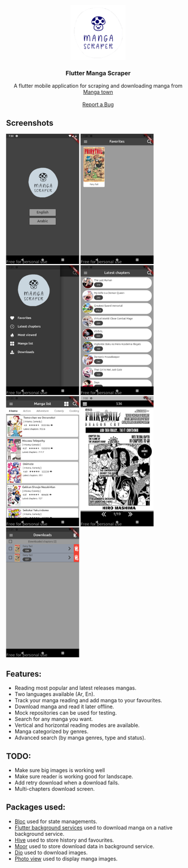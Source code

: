 <!-- PROJECT LOGO -->
<br />
<p align="center">
  <a href="https://github.com/github_username/repo_name">
    <img src="assets/images/logo5.png" alt="Logo" width="150" height="150">
  </a>

  <h3 align="center">Flutter Manga Scraper</h3>

  <p align="center">
    A flutter mobile application for scraping and downloading manga from 
    <a href="https://www.mangatown.com/hot/">Manga town</a>
    <br/>
    <br/>
    <a href="https://github.com/laitooo/flutter_manga_scraper/issues">Report a Bug</a>
  </p>
</p>

## Screenshots  

<p>
  <img src="screenshots/screen1.png" width="200" />
  <img src="screenshots/screen2.png" width="200" /> 
  <img src="screenshots/screen3.png" width="200" />
  <img src="screenshots/screen4.png" width="200" />
  <img src="screenshots/screen5.png" width="200" />
  <img src="screenshots/screen6.png" width="200" />
  <img src="screenshots/screen7.png" width="200" />
</p>

## Features:
- Reading most popular and latest releases mangas.
- Two languages available (Ar, En).
- Track your manga reading and add manga to your favourites.
- Download manga and read it later offline.
- Mock repositories can be used for testing.
- Search for any manga you want.
- Vertical and horizontal reading modes are available.
- Manga categorized by genres.
- Advanced search (by manga genres, type and status).

## TODO:
- Make sure big images is working well
- Make sure reader is working good for landscape.
- Add retry download when a download fails.
- Multi-chapters download screen.

## Packages used:
- [Bloc](https://pub.dev/packages/flutter_bloc) used for state managements.
- [Flutter background services](https://pub.dev/packages/flutter_background_service) used to download manga on a native background service.
- [Hive](https://pub.dev/packages/hive) used to store history and favourites.
- [Moor](https://pub.dev/packages/moor) used to store download data in background service.
- [Dio](https://pub.dev/packages/dio) used to download images.
- [Photo view](https://pub.dev/packages/photo_view) used to display manga images.

